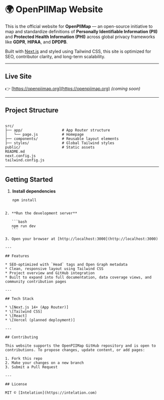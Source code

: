 # 🌍 OpenPIIMap Website

This is the official website for **OpenPIIMap** — an open-source initiative to map and standardize definitions of **Personally Identifiable Information (PII)** and **Protected Health Information (PHI)** across global privacy frameworks like **GDPR**, **HIPAA**, and **DPDPB**.

Built with [Next.js](https://nextjs.org) and styled using Tailwind CSS, this site is optimized for SEO, contributor clarity, and long-term scalability.

---

## Live Site

👉 [https://openpiimap.org](https://openpiimap.org) *(coming soon)*

---

## Project Structure

```

src/
├── app/                  # App Router structure
│   └── page.js           # Homepage
├── components/           # Reusable layout elements
├── styles/               # Global Tailwind styles
public/                   # Static assets
README.md
next.config.js
tailwind.config.js

````

---

## Getting Started

1. **Install dependencies**
   ```bash
   npm install
````

2. **Run the development server**

   ```bash
   npm run dev
   ```

3. Open your browser at [http://localhost:3000](http://localhost:3000)

---

## Features

* SEO-optimized with `Head` tags and Open Graph metadata
* Clean, responsive layout using Tailwind CSS
* Project overview and GitHub integration
* Built to expand into full documentation, data coverage views, and community contribution pages

---

## Tech Stack

* \[Next.js 14+ (App Router)]
* \[Tailwind CSS]
* \[React]
* \[Vercel (planned deployment)]

---

## Contributing

This website supports the OpenPIIMap GitHub repository and is open to contributions. To propose changes, update content, or add pages:

1. Fork this repo
2. Make your changes on a new branch
3. Submit a Pull Request

---

## License

MIT © [Intelation](https://intelation.com)


